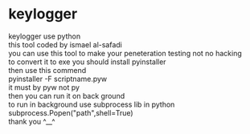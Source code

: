 # keylogger

keylogger use python<br/>
this tool coded by ismael al-safadi<br/>
you can use this tool to make your peneteration testing not no hacking <br/>
to convert it to exe you should install pyinstaller <br/>
then use this commend <br/>
pyinstaller -F scriptname.pyw<br/>
it must by pyw not py <br/>
then you can run it on back ground<br/> 
to run in background use subprocess lib in python
<br/> 
subprocess.Popen("path",shell=True) 
<br/>
thank you ^__^
